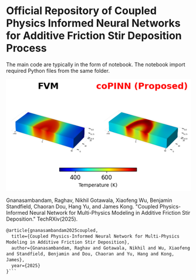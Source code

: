 # Official Repository of Coupled Physics Informed Neural Networks for Additive Friction Stir Deposition Process

The main code are typically in the form of notebook. The notebook import required Python files from the same folder. 

![Temperature Distribution comparing Finite Volume Method and the proposed coPINN](Code_Final_Sept2024/AFSD_PINN/Plots/png/Temperature.png)


Gnanasambandam, Raghav, Nikhil Gotawala, Xiaofeng Wu, Benjamin Standfield, Chaoran Dou, Hang Yu, and James Kong. "Coupled Physics-Informed Neural Network for Multi-Physics Modeling in Additive Friction Stir Deposition." TechRXiv(2025).

```
@article{gnanasambandam2025coupled,
  title={Coupled Physics-Informed Neural Network for Multi-Physics Modeling in Additive Friction Stir Deposition},
  author={Gnanasambandam, Raghav and Gotawala, Nikhil and Wu, Xiaofeng and Standfield, Benjamin and Dou, Chaoran and Yu, Hang and Kong, James},
  year={2025}
}```
